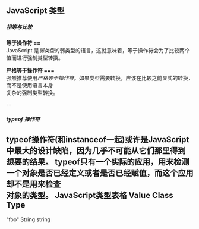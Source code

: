 ## JavaScript 类型

##### 相等与比较
**等于操作符 ==**<br>
JavaScript 是*弱类型*的弱类型的语言，这就意味着，等于操作符会为了比较两个值而进行强制类型转换。

**严格等于操作符 ===**<br>
强烈推荐使用*严格等于操作符*。如果类型需要转换，应该在比较之前显式的转换，而不是使用语言本身<br>
复杂的强制类型转换。

--

##### typeof 操作符
typeof操作符(和instanceof一起)或许是JavaScript中最大的设计缺陷，因为几乎不可能从它们那里得到<br>
想要的结果。
typeof只有一个实际的应用，用来检测一个对象是否已经定义或者是否已经赋值，而这个应用却不是用来检查<br>
对象的类型。
**JavaScript类型表格**
Value             Class         Type<br>
----------------------------------------
"foo"             String        string
